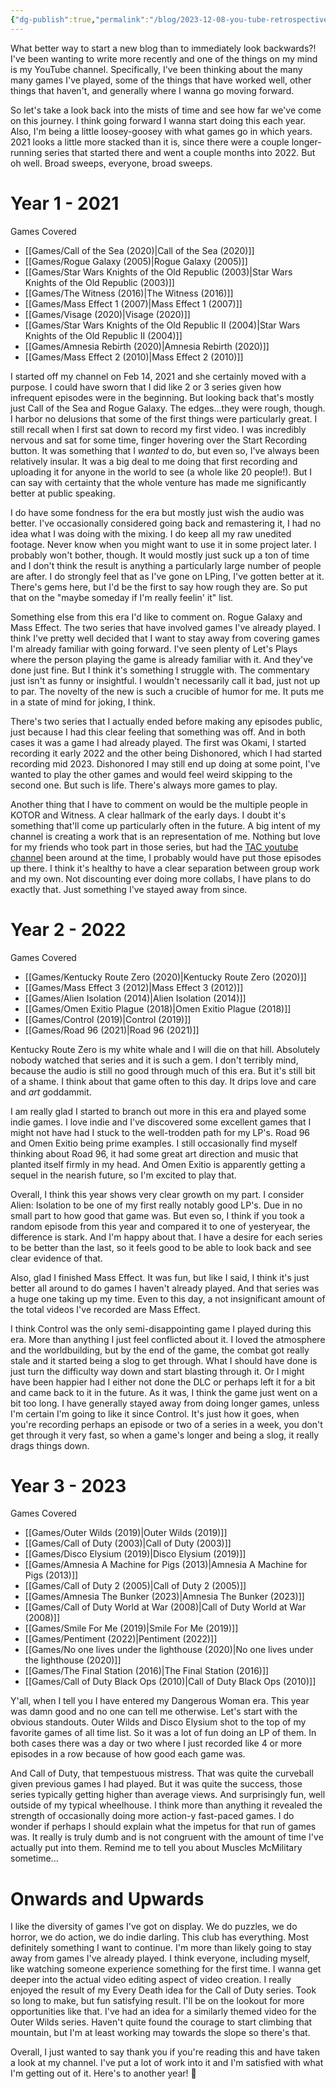 ```yaml
---
{"dg-publish":true,"permalink":"/blog/2023-12-08-you-tube-retrospective/","tags":["blog","games","youtube"],"created":"2023-12-07","updated":"2025-03-13"}
---
```



What better way to start a new blog than to immediately look backwards?! I've been wanting to write more recently and one of the things on my mind is my YouTube channel. Specifically, I've been thinking about the many many games I've played, some of the things that have worked well, other things that haven't, and generally where I wanna go moving forward.

So let's take a look back into the mists of time and see how far we've come on this journey. I think going forward I wanna start doing this each year. Also, I'm being a little loosey-goosey with what games go in which years. 2021 looks a little more stacked than it is, since there were a couple longer-running series that started there and went a couple months into 2022. But oh well. Broad sweeps, everyone, broad sweeps.

# Year 1 - 2021

Games Covered

- [[Games/Call of the Sea (2020)\|Call of the Sea (2020)]]
- [[Games/Rogue Galaxy (2005)\|Rogue Galaxy (2005)]]
- [[Games/Star Wars Knights of the Old Republic (2003)\|Star Wars Knights of the Old Republic (2003)]]
- [[Games/The Witness (2016)\|The Witness (2016)]]
- [[Games/Mass Effect 1 (2007)\|Mass Effect 1 (2007)]]
- [[Games/Visage (2020)\|Visage (2020)]]
- [[Games/Star Wars Knights of the Old Republic II (2004)\|Star Wars Knights of the Old Republic II (2004)]]
- [[Games/Amnesia Rebirth (2020)\|Amnesia Rebirth (2020)]]
- [[Games/Mass Effect 2 (2010)\|Mass Effect 2 (2010)]]

I started off my channel on Feb 14, 2021 and she certainly moved with a purpose. I could have sworn that I did like 2 or 3 series given how infrequent episodes were in the beginning. But looking back that's mostly just Call of the Sea and Rogue Galaxy. The edges...they were rough, though. I harbor no delusions that some of the first things were particularly great. I still recall when I first sat down to record my first video. I was incredibly nervous and sat for some time, finger hovering over the Start Recording button. It was something that I *wanted* to do, but even so, I've always been relatively insular. It was a big deal to me doing that first recording and uploading it for anyone in the world to see (a whole like 20 people!). But I can say with certainty that the whole venture has made me significantly better at public speaking.

I do have some fondness for the era but mostly just wish the audio was better. I've occasionally considered going back and remastering it, I had no idea what I was doing with the mixing. I do keep all my raw unedited footage. Never know when you might want to use it in some project later. I probably won't bother, though. It would mostly just suck up a ton of time and I don't think the result is anything a particularly large number of people are after. I do strongly feel that as I've gone on LPing, I've gotten better at it. There's gems here, but I'd be the first to say how rough they are. So put that on the "maybe someday if I'm really feelin' it" list.

Something else from this era I'd like to comment on. Rogue Galaxy and Mass Effect. The two series that have involved games I've already played. I think I've pretty well decided that I want to stay away from covering games I'm already familiar with going forward. I've seen plenty of Let's Plays where the person playing the game is already familiar with it. And they've done just fine. But I think it's something I struggle with. The commentary just isn't as funny or insightful. I wouldn't necessarily call it bad, just not up to par. The novelty of the new is such a crucible of humor for me. It puts me in a state of mind for joking, I think.

There's two series that I actually ended before making any episodes public, just because I had this clear feeling that something was off. And in both cases it was a game I had already played. The first was Okami, I started recording it early 2022 and the other being Dishonored, which I had started recording mid 2023. Dishonored I may still end up doing at some point, I've wanted to play the other games and would feel weird skipping to the second one. But such is life. There's always more games to play.

Another thing that I have to comment on would be the multiple people in KOTOR and Witness. A clear hallmark of the early days. I doubt it's something that'll come up particularly often in the future. A big intent of my channel is creating a work that is an representation of me. Nothing but love for my friends who took part in those series, but had the [TAC youtube channel](https://www.youtube.com/@thealderothcircle) been around at the time, I probably would have put those episodes up there. I think it's healthy to have a clear separation between group work and my own. Not discounting ever doing more collabs, I have plans to do exactly that. Just something I've stayed away from since.

# Year 2 - 2022

Games Covered

- [[Games/Kentucky Route Zero (2020)\|Kentucky Route Zero (2020)]]
- [[Games/Mass Effect 3 (2012)\|Mass Effect 3 (2012)]]
- [[Games/Alien Isolation (2014)\|Alien Isolation (2014)]]
- [[Games/Omen Exitio Plague (2018)\|Omen Exitio Plague (2018)]]
- [[Games/Control (2019)\|Control (2019)]]
- [[Games/Road 96 (2021)\|Road 96 (2021)]]

Kentucky Route Zero is my white whale and I will die on that hill. Absolutely nobody watched that series and it is such a gem. I don't terribly mind, because the audio is still no good through much of this era. But it's still bit of a shame. I think about that game often to this day. It drips love and care and *art* goddammit.

I am really glad I started to branch out more in this era and played some indie games. I love indie and I've discovered some excellent games that I might not have had I stuck to the well-trodden path for my LP's. Road 96 and Omen Exitio being prime examples. I still occasionally find myself thinking about Road 96, it had some great art direction and music that planted itself firmly in my head. And Omen Exitio is apparently getting a sequel in the nearish future, so I'm excited to play that.

Overall, I think this year shows very clear growth on my part. I consider Alien: Isolation to be one of my first really notably good LP's. Due in no small part to how good that game was. But even so, I think if you took a random episode from this year and compared it to one of yesteryear, the difference is stark. And I'm happy about that. I have a desire for each series to be better than the last, so it feels good to be able to look back and see clear evidence of that.

Also, glad I finished Mass Effect. It was fun, but like I said, I think it's just better all around to do games I haven't already played. And that series was a huge one taking up my time. Even to this day, a not insignificant amount of the total videos I've recorded are Mass Effect.

I think Control was the only semi-disappointing game I played during this era. More than anything I just feel conflicted about it. I loved the atmosphere and the worldbuilding, but by the end of the game, the combat got really stale and it started being a slog to get through. What I should have done is just turn the difficulty way down and start blasting through it. Or I might have been happier had I either not done the DLC or perhaps left it for a bit and came back to it in the future. As it was, I think the game just went on a bit too long. I have generally stayed away from doing longer games, unless I'm certain I'm going to like it since Control. It's just how it goes, when you're recording perhaps an episode or two of a series in a week, you don't get through it very fast, so when a game's longer and being a slog, it really drags things down.

# Year 3 - 2023

Games Covered

- [[Games/Outer Wilds (2019)\|Outer Wilds (2019)]]
- [[Games/Call of Duty (2003)\|Call of Duty (2003)]]
- [[Games/Disco Elysium (2019)\|Disco Elysium (2019)]]
- [[Games/Amnesia A Machine for Pigs (2013)\|Amnesia A Machine for Pigs (2013)]]
- [[Games/Call of Duty 2 (2005)\|Call of Duty 2 (2005)]]
- [[Games/Amnesia The Bunker (2023)\|Amnesia The Bunker (2023)]]
- [[Games/Call of Duty World at War (2008)\|Call of Duty World at War (2008)]]
- [[Games/Smile For Me (2019)\|Smile For Me (2019)]]
- [[Games/Pentiment (2022)\|Pentiment (2022)]]
- [[Games/No one lives under the lighthouse (2020)\|No one lives under the lighthouse (2020)]]
- [[Games/The Final Station (2016)\|The Final Station (2016)]]
- [[Games/Call of Duty Black Ops (2010)\|Call of Duty Black Ops (2010)]]

Y'all, when I tell you I have entered my Dangerous Woman era. This year was damn good and no one can tell me otherwise. Let's start with the obvious standouts. Outer Wilds and Disco Elysium shot to the top of my favorite games of all time list. So it was a lot of fun doing an LP of them. In both cases there was a day or two where I just recorded like 4 or more episodes in a row because of how good each game was.

And Call of Duty, that tempestuous mistress. That was quite the curveball given previous games I had played. But it was quite the success, those series typically getting higher than average views. And surprisingly fun, well outside of my typical wheelhouse. I think more than anything it revealed the strength of occasionally doing more action-y fast-paced games. I do wonder if perhaps I should explain what the impetus for that run of games was. It really is truly dumb and is not congruent with the amount of time I've actually put into them. Remind me to tell you about Muscles McMilitary sometime...

# Onwards and Upwards

I like the diversity of games I've got on display. We do puzzles, we do horror, we do action, we do indie darling. This club has everything. Most definitely something I want to continue. I'm more than likely going to stay away from games I've already played. I think everyone, including myself, like watching someone experience something for the first time. I wanna get deeper into the actual video editing aspect of video creation. I really enjoyed the result of my Every Death idea for the Call of Duty series. Took so long to make, but fun satisfying result. I'll be on the lookout for more opportunities like that. I've had an idea for a similarly themed video for the Outer Wilds series. Haven't quite found the courage to start climbing that mountain, but I'm at least working may towards the slope so there's that.

Overall, I just wanted to say thank you if you're reading this and have taken a look at my channel. I've put a lot of work into it and I'm satisfied with what I'm getting out of it. Here's to another year! 🎉
